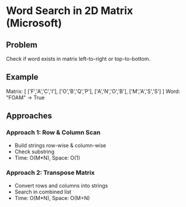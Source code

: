 # Word Search in 2D Matrix (Microsoft)

## Problem
Check if word exists in matrix left-to-right or top-to-bottom.

## Example
Matrix:
[
 ['F','A','C','I'],
 ['O','B','Q','P'],
 ['A','N','O','B'],
 ['M','A','S','S']
]
Word: "FOAM" → True

## Approaches
### Approach 1: Row & Column Scan
- Build strings row-wise & column-wise
- Check substring
- Time: O(M*N), Space: O(1)

### Approach 2: Transpose Matrix
- Convert rows and columns into strings
- Search in combined list
- Time: O(M*N), Space: O(M+N)
